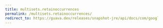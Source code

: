 ```yaml
---
title: multisets.retainoccurrences
permalink: /multisets.retainoccurrences/
redirect_to: https://guava.dev/releases/snapshot-jre/api/docs/com/google/common/collect/Multisets.html#retainOccurrences-com.google.common.collect.Multiset-com.google.common.collect.Multiset-
---
```


